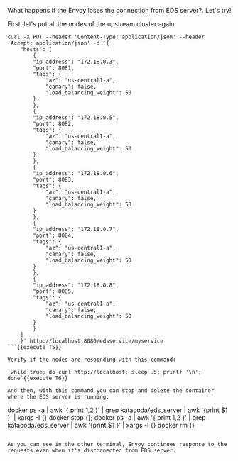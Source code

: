 What happens if the Envoy loses the connection from EDS server?. Let's try!

First, let's put all the nodes of the upstream cluster again:

```
curl -X PUT --header 'Content-Type: application/json' --header 'Accept: application/json' -d '{
    "hosts": [
        {
        "ip_address": "172.18.0.3",
        "port": 8081,
        "tags": {
            "az": "us-central1-a",
            "canary": false,
            "load_balancing_weight": 50
        }
        },
        {
        "ip_address": "172.18.0.5",
        "port": 8082,
        "tags": {
            "az": "us-central1-a",
            "canary": false,
            "load_balancing_weight": 50
        }
        },
        {
        "ip_address": "172.18.0.6",
        "port": 8083,
        "tags": {
            "az": "us-central1-a",
            "canary": false,
            "load_balancing_weight": 50
        }
        },
        {
        "ip_address": "172.18.0.7",
        "port": 8084,
        "tags": {
            "az": "us-central1-a",
            "canary": false,
            "load_balancing_weight": 50
        }
        },
        {
        "ip_address": "172.18.0.8",
        "port": 8085,
        "tags": {
            "az": "us-central1-a",
            "canary": false,
            "load_balancing_weight": 50
        }
        }
    ]
    }' http://localhost:8080/edsservice/myservice
```{{execute T5}}

Verify if the nodes are responding with this command:

`while true; do curl http://localhost; sleep .5; printf '\n'; done`{{execute T6}}

And then, with this command you can stop and delete the container where the EDS server is running:

```
docker ps -a | awk '{ print $1,$2 }' | grep katacoda/eds_server  | awk '{print $1 }' | xargs -I {} docker stop {};
docker ps -a | awk '{ print $1,$2 }' | grep katacoda/eds_server  | awk '{print $1 }' | xargs -I {} docker rm {}
```{{execute T7}}

As you can see in the other terminal, Envoy continues response to the requests even when it's disconnected from EDS server.